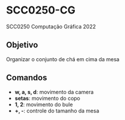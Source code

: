 # SCC0250-CG
SCC0250 Computação Gráfica 2022

## Objetivo

Organizar o conjunto de chá em cima da mesa

## Comandos

- **w, a, s, d**: movimento da camera 
- **setas**: movimento do copo
- **1, 2**: movimento do bule
- **+, -**: controle do tamanho da mesa

